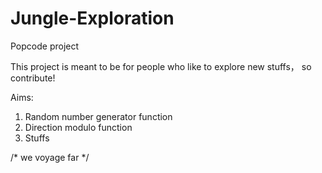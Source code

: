 # Jungle-Exploration
Popcode project

This project is meant to be for people who like to explore new stuffs， so contribute!

Aims:
1. Random number generator function
2. Direction modulo function
3. Stuffs


/* we voyage far */




